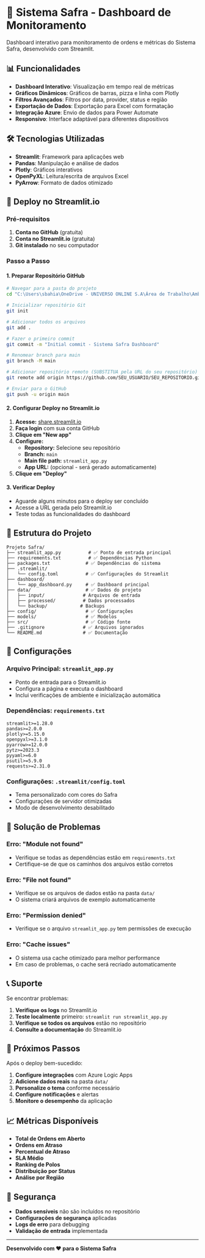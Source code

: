 # 🚀 Sistema Safra - Dashboard de Monitoramento

Dashboard interativo para monitoramento de ordens e métricas do Sistema Safra, desenvolvido com Streamlit.

## 📊 Funcionalidades

- **Dashboard Interativo**: Visualização em tempo real de métricas
- **Gráficos Dinâmicos**: Gráficos de barras, pizza e linha com Plotly
- **Filtros Avançados**: Filtros por data, provider, status e região
- **Exportação de Dados**: Exportação para Excel com formatação
- **Integração Azure**: Envio de dados para Power Automate
- **Responsivo**: Interface adaptável para diferentes dispositivos

## 🛠️ Tecnologias Utilizadas

- **Streamlit**: Framework para aplicações web
- **Pandas**: Manipulação e análise de dados
- **Plotly**: Gráficos interativos
- **OpenPyXL**: Leitura/escrita de arquivos Excel
- **PyArrow**: Formato de dados otimizado

## 🚀 Deploy no Streamlit.io

### Pré-requisitos

1. **Conta no GitHub** (gratuita)
2. **Conta no Streamlit.io** (gratuita)
3. **Git instalado** no seu computador

### Passo a Passo

#### 1. Preparar Repositório GitHub

```bash
# Navegar para a pasta do projeto
cd "C:\Users\sbahia\OneDrive - UNIVERSO ONLINE S.A\Área de Trabalho\Ambiente PY\logins\Projeto Safra"

# Inicializar repositório Git
git init

# Adicionar todos os arquivos
git add .

# Fazer o primeiro commit
git commit -m "Initial commit - Sistema Safra Dashboard"

# Renomear branch para main
git branch -M main

# Adicionar repositório remoto (SUBSTITUA pela URL do seu repositório)
git remote add origin https://github.com/SEU_USUARIO/SEU_REPOSITORIO.git

# Enviar para o GitHub
git push -u origin main
```

#### 2. Configurar Deploy no Streamlit.io

1. **Acesse:** [share.streamlit.io](https://share.streamlit.io)
2. **Faça login** com sua conta GitHub
3. **Clique em "New app"**
4. **Configure:**
   - **Repository:** Selecione seu repositório
   - **Branch:** `main`
   - **Main file path:** `streamlit_app.py`
   - **App URL:** (opcional - será gerado automaticamente)
5. **Clique em "Deploy"**

#### 3. Verificar Deploy

- Aguarde alguns minutos para o deploy ser concluído
- Acesse a URL gerada pelo Streamlit.io
- Teste todas as funcionalidades do dashboard

## 📁 Estrutura do Projeto

```
Projeto Safra/
├── streamlit_app.py          # ✅ Ponto de entrada principal
├── requirements.txt          # ✅ Dependências Python
├── packages.txt             # ✅ Dependências do sistema
├── .streamlit/
│   └── config.toml          # ✅ Configurações do Streamlit
├── dashboard/
│   └── app_dashboard.py     # ✅ Dashboard principal
├── data/                    # ✅ Dados do projeto
│   ├── input/              # Arquivos de entrada
│   ├── processed/          # Dados processados
│   └── backup/            # Backups
├── config/                  # ✅ Configurações
├── models/                  # ✅ Modelos
├── src/                     # ✅ Código fonte
├── .gitignore              # ✅ Arquivos ignorados
└── README.md               # ✅ Documentação
```

## 🔧 Configurações

### Arquivo Principal: `streamlit_app.py`

- Ponto de entrada para o Streamlit.io
- Configura a página e executa o dashboard
- Inclui verificações de ambiente e inicialização automática

### Dependências: `requirements.txt`

```
streamlit>=1.28.0
pandas>=2.0.0
plotly>=5.15.0
openpyxl>=3.1.0
pyarrow>=12.0.0
pytz>=2023.3
pyyaml>=6.0
psutil>=5.9.0
requests>=2.31.0
```

### Configurações: `.streamlit/config.toml`

- Tema personalizado com cores do Safra
- Configurações de servidor otimizadas
- Modo de desenvolvimento desabilitado

## 🚨 Solução de Problemas

### Erro: "Module not found"

- Verifique se todas as dependências estão em `requirements.txt`
- Certifique-se de que os caminhos dos arquivos estão corretos

### Erro: "File not found"

- Verifique se os arquivos de dados estão na pasta `data/`
- O sistema criará arquivos de exemplo automaticamente

### Erro: "Permission denied"

- Verifique se o arquivo `streamlit_app.py` tem permissões de execução

### Erro: "Cache issues"

- O sistema usa cache otimizado para melhor performance
- Em caso de problemas, o cache será recriado automaticamente

## 📞 Suporte

Se encontrar problemas:

1. **Verifique os logs** no Streamlit.io
2. **Teste localmente** primeiro: `streamlit run streamlit_app.py`
3. **Verifique se todos os arquivos** estão no repositório
4. **Consulte a documentação** do Streamlit.io

## 🎉 Próximos Passos

Após o deploy bem-sucedido:

1. **Configure integrações** com Azure Logic Apps
2. **Adicione dados reais** na pasta `data/`
3. **Personalize o tema** conforme necessário
4. **Configure notificações** e alertas
5. **Monitore o desempenho** da aplicação

## 📈 Métricas Disponíveis

- **Total de Ordens em Aberto**
- **Ordens em Atraso**
- **Percentual de Atraso**
- **SLA Médio**
- **Ranking de Polos**
- **Distribuição por Status**
- **Análise por Região**

## 🔐 Segurança

- **Dados sensíveis** não são incluídos no repositório
- **Configurações de segurança** aplicadas
- **Logs de erro** para debugging
- **Validação de entrada** implementada

---

**Desenvolvido com ❤️ para o Sistema Safra**
